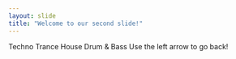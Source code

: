 ```yaml
---
layout: slide
title: "Welcome to our second slide!"
---
```

Techno Trance House Drum & Bass 
Use the left arrow to go back!
